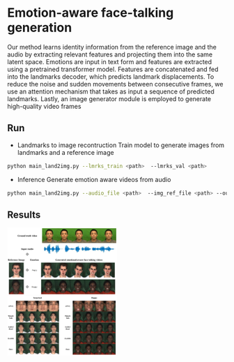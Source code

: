 # Emotion-aware face-talking generation
 Our method learns identity information from the reference image and the audio by extracting relevant features and projecting them into the same latent space. Emotions are input in text form and features are extracted using a pretrained transformer model. Features are concatenated and fed into the landmarks decoder, which predicts landmark displacements. To reduce the noise and sudden movements between consecutive frames, we use an attention mechanism that takes as input a sequence of predicted landmarks. Lastly, an image generator module is employed to generate high-quality video frames

## Run
* Landmarks to image recontruction
Train model to generate images from landmarks and a reference image
```bash
python main_land2img.py --lmrks_train <path>  --lmrks_val <path> 
```
* Inference
  Generate emotion aware videos from audio
```bash
python main_land2img.py --audio_file <path>  --img_ref_file <path> --output_file <path> 
```
## Results
<img src="ref.jpg" width=50% height=50%>
<img src="samples.jpg" width=50% height=50%>
